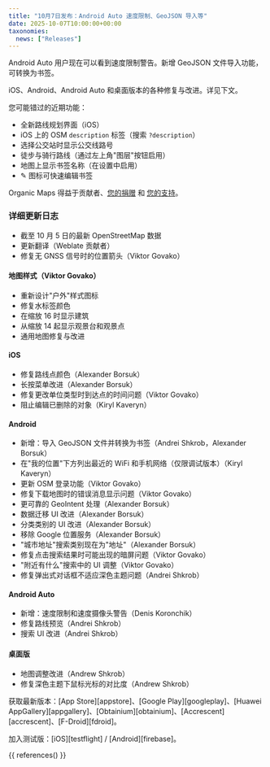```yaml
---
title: "10月7日发布：Android Auto 速度限制、GeoJSON 导入等"
date: 2025-10-07T10:00:00+00:00
taxonomies:
  news: ["Releases"]
---
```


Android Auto 用户现在可以看到速度限制警告。新增 GeoJSON 文件导入功能，可转换为书签。

iOS、Android、Android Auto 和桌面版本的各种修复与改进。详见下文。

您可能错过的近期功能：
- 全新路线规划界面（iOS）
- iOS 上的 OSM `description` 标签（搜索 `?description`）
- 选择公交站时显示公交线路号
- 徒步与骑行路线（通过左上角"图层"按钮启用）
- 地图上显示书签名称（在设置中启用）
- ✎ 图标可快速编辑书签

Organic Maps 得益于贡献者、[您的捐赠](@/donate/index.zh-Hans.md) 和 [您的支持](@/contribute/index.zh-Hans.md)。

### 详细更新日志

- 截至 10 月 5 日的最新 OpenStreetMap 数据
- 更新翻译（Weblate 贡献者）
- 修复无 GNSS 信号时的位置箭头（Viktor Govako）

#### 地图样式（Viktor Govako）

- 重新设计"户外"样式图标
- 修复水标签颜色
- 在缩放 16 时显示建筑
- 从缩放 14 起显示观景台和观景点
- 通用地图修复与改进

#### iOS

- 修复路线点颜色（Alexander Borsuk）
- 长按菜单改进（Alexander Borsuk）
- 修复更改单位类型时到达点的时间问题（Viktor Govako）
- 阻止编辑已删除的对象（Kiryl Kaveryn）

#### Android

- 新增：导入 GeoJSON 文件并转换为书签（Andrei Shkrob，Alexander Borsuk）
- 在"我的位置"下方列出最近的 WiFi 和手机网络（仅限调试版本）（Kiryl Kaveryn）
- 更新 OSM 登录功能（Viktor Govako）
- 修复下载地图时的错误消息显示问题（Viktor Govako）
- 更可靠的 GeoIntent 处理（Alexander Borsuk）
- 数据迁移 UI 改进（Alexander Borsuk）
- 分类类别的 UI 改进（Alexander Borsuk）
- 移除 Google 位置服务（Alexander Borsuk）
- "城市地址"搜索类别现在为"地址"（Alexander Borsuk）
- 修复点击搜索结果时可能出现的暗屏问题（Viktor Govako）
- "附近有什么"搜索中的 UI 调整（Viktor Govako）
- 修复弹出式对话框不适应深色主题问题（Andrei Shkrob）

#### Android Auto

- 新增：速度限制和速度摄像头警告（Denis Koronchik）
- 修复路线预览（Andrei Shkrob）
- 搜索 UI 改进（Andrei Shkrob）

#### 桌面版

- 地图调整改进（Andrew Shkrob）
- 修复深色主题下鼠标光标的对比度（Andrew Shkrob）

获取最新版本：[App Store][appstore]、[Google Play][googleplay]、[Huawei AppGallery][appgallery]、[Obtainium][obtainium]、[Accrescent][accrescent]、[F-Droid][fdroid]。

加入测试版：[iOS][testflight] / [Android][firebase]。

{{ references() }}
